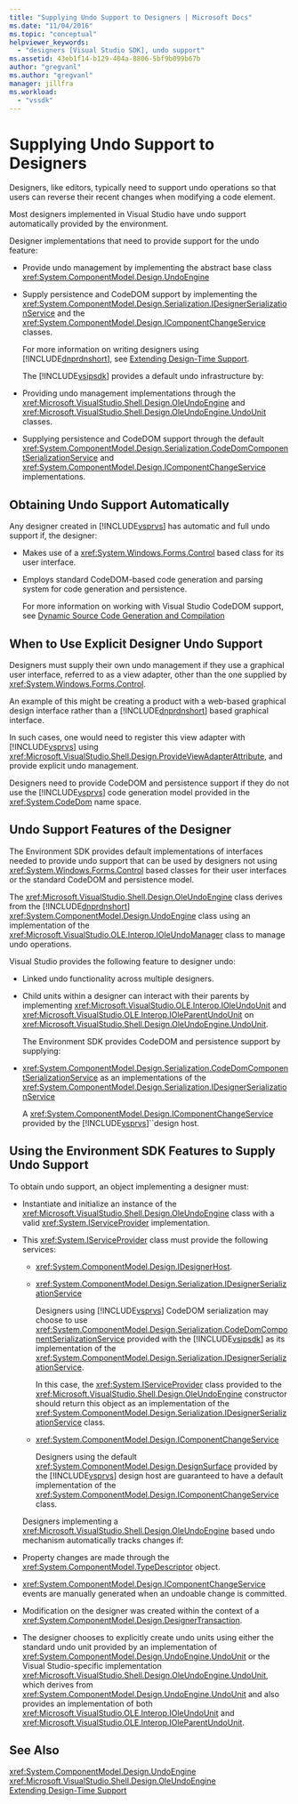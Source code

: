 ```yaml
---
title: "Supplying Undo Support to Designers | Microsoft Docs"
ms.date: "11/04/2016"
ms.topic: "conceptual"
helpviewer_keywords: 
  - "designers [Visual Studio SDK], undo support"
ms.assetid: 43eb1f14-b129-404a-8806-5bf9b099b67b
author: "gregvanl"
ms.author: "gregvanl"
manager: jillfra
ms.workload: 
  - "vssdk"
---
```

# Supplying Undo Support to Designers
Designers, like editors, typically need to support undo operations so that users can reverse their recent changes when modifying a code element.  
  
 Most designers implemented in Visual Studio have undo support automatically provided by the environment.  
  
 Designer implementations that need to provide support for the undo feature:  
  
- Provide undo management by implementing the abstract base class <xref:System.ComponentModel.Design.UndoEngine>  
  
- Supply persistence and CodeDOM support by implementing the <xref:System.ComponentModel.Design.Serialization.IDesignerSerializationService> and the <xref:System.ComponentModel.Design.IComponentChangeService> classes.  
  
  For more information on writing designers using [!INCLUDE[dnprdnshort](../code-quality/includes/dnprdnshort_md.md)], see [Extending Design-Time Support](https://msdn.microsoft.com/Library/d6ac8a6a-42fd-4bc8-bf33-b212811297e2).  
  
  The [!INCLUDE[vsipsdk](../extensibility/includes/vsipsdk_md.md)] provides a default undo infrastructure by:  
  
- Providing undo management implementations through the <xref:Microsoft.VisualStudio.Shell.Design.OleUndoEngine> and <xref:Microsoft.VisualStudio.Shell.Design.OleUndoEngine.UndoUnit> classes.  
  
- Supplying persistence and CodeDOM support through the default <xref:System.ComponentModel.Design.Serialization.CodeDomComponentSerializationService> and <xref:System.ComponentModel.Design.IComponentChangeService> implementations.  
  
## Obtaining Undo Support Automatically  
 Any designer created in [!INCLUDE[vsprvs](../code-quality/includes/vsprvs_md.md)] has automatic and full undo support if, the designer:  
  
-   Makes use of a <xref:System.Windows.Forms.Control> based class for its user interface.  
  
-   Employs standard CodeDOM-based code generation and parsing system for code generation and persistence.  
  
     For more information on working with Visual Studio CodeDOM support, see [Dynamic Source Code Generation and Compilation](/dotnet/framework/reflection-and-codedom/dynamic-source-code-generation-and-compilation)  
  
## When to Use Explicit Designer Undo Support  
 Designers must supply their own undo management if they use a graphical user interface, referred to as a view adapter, other than the one supplied by <xref:System.Windows.Forms.Control>.  
  
 An example of this might be creating a product with a web-based graphical design interface rather than a [!INCLUDE[dnprdnshort](../code-quality/includes/dnprdnshort_md.md)] based graphical interface.  
  
 In such cases, one would need to register this view adapter with [!INCLUDE[vsprvs](../code-quality/includes/vsprvs_md.md)] using <xref:Microsoft.VisualStudio.Shell.Design.ProvideViewAdapterAttribute>, and provide explicit undo management.  
  
 Designers need to provide CodeDOM and persistence support if they do not use the [!INCLUDE[vsprvs](../code-quality/includes/vsprvs_md.md)] code generation model provided in the <xref:System.CodeDom> name space.  
  
## Undo Support Features of the Designer  
 The Environment SDK provides default implementations of interfaces needed to provide undo support that can be used by designers not using <xref:System.Windows.Forms.Control> based classes for their user interfaces or the standard CodeDOM and persistence model.  
  
 The <xref:Microsoft.VisualStudio.Shell.Design.OleUndoEngine> class derives from the [!INCLUDE[dnprdnshort](../code-quality/includes/dnprdnshort_md.md)] <xref:System.ComponentModel.Design.UndoEngine> class using an implementation of the <xref:Microsoft.VisualStudio.OLE.Interop.IOleUndoManager> class to manage undo operations.  
  
 Visual Studio provides the following feature to designer undo:  
  
- Linked undo functionality across multiple designers.  
  
- Child units within a designer can interact with their parents by implementing <xref:Microsoft.VisualStudio.OLE.Interop.IOleUndoUnit> and <xref:Microsoft.VisualStudio.OLE.Interop.IOleParentUndoUnit> on <xref:Microsoft.VisualStudio.Shell.Design.OleUndoEngine.UndoUnit>.  
  
  The Environment SDK provides CodeDOM and persistence support by supplying:  
  
- <xref:System.ComponentModel.Design.Serialization.CodeDomComponentSerializationService> as an implementations of the <xref:System.ComponentModel.Design.Serialization.IDesignerSerializationService>  
  
  A <xref:System.ComponentModel.Design.IComponentChangeService> provided by the [!INCLUDE[vsprvs](../code-quality/includes/vsprvs_md.md)]``design host.  
  
## Using the Environment SDK Features to Supply Undo Support  
 To obtain undo support, an object implementing a designer must:  
  
- Instantiate and initialize an instance of the <xref:Microsoft.VisualStudio.Shell.Design.OleUndoEngine> class with a valid <xref:System.IServiceProvider> implementation.  
  
- This <xref:System.IServiceProvider> class must provide the following services:  
  
  - <xref:System.ComponentModel.Design.IDesignerHost>.  
  
  - <xref:System.ComponentModel.Design.Serialization.IDesignerSerializationService>  
  
     Designers using [!INCLUDE[vsprvs](../code-quality/includes/vsprvs_md.md)] CodeDOM serialization may choose to use <xref:System.ComponentModel.Design.Serialization.CodeDomComponentSerializationService> provided with the [!INCLUDE[vsipsdk](../extensibility/includes/vsipsdk_md.md)] as its implementation of the <xref:System.ComponentModel.Design.Serialization.IDesignerSerializationService>.  
  
     In this case, the <xref:System.IServiceProvider> class provided to the <xref:Microsoft.VisualStudio.Shell.Design.OleUndoEngine> constructor should return this object as an implementation of the <xref:System.ComponentModel.Design.Serialization.IDesignerSerializationService> class.  
  
  - <xref:System.ComponentModel.Design.IComponentChangeService>  
  
     Designers using the default <xref:System.ComponentModel.Design.DesignSurface> provided by the [!INCLUDE[vsprvs](../code-quality/includes/vsprvs_md.md)] design host are guaranteed to have a default implementation of the <xref:System.ComponentModel.Design.IComponentChangeService> class.  
  
  Designers implementing a <xref:Microsoft.VisualStudio.Shell.Design.OleUndoEngine> based undo mechanism automatically tracks changes if:  
  
- Property changes are made through the <xref:System.ComponentModel.TypeDescriptor> object.  
  
- <xref:System.ComponentModel.Design.IComponentChangeService> events are manually generated when an undoable change is committed.  
  
- Modification on the designer was created within the context of a <xref:System.ComponentModel.Design.DesignerTransaction>.  
  
- The designer chooses to explicitly create undo units using either the standard undo unit provided by an implementation of <xref:System.ComponentModel.Design.UndoEngine.UndoUnit> or the Visual Studio-specific implementation <xref:Microsoft.VisualStudio.Shell.Design.OleUndoEngine.UndoUnit>, which derives from <xref:System.ComponentModel.Design.UndoEngine.UndoUnit> and also provides an implementation of both <xref:Microsoft.VisualStudio.OLE.Interop.IOleUndoUnit> and <xref:Microsoft.VisualStudio.OLE.Interop.IOleParentUndoUnit>.  
  
## See Also  
 <xref:System.ComponentModel.Design.UndoEngine>   
 <xref:Microsoft.VisualStudio.Shell.Design.OleUndoEngine>   
 [Extending Design-Time Support](https://msdn.microsoft.com/Library/d6ac8a6a-42fd-4bc8-bf33-b212811297e2)